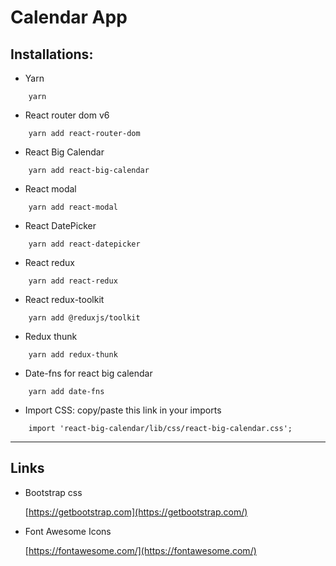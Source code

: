 # Calendar App

## Installations:

- Yarn
```
    yarn
```

- React router dom v6

```
    yarn add react-router-dom
```
- React Big Calendar 

```
    yarn add react-big-calendar
```
- React modal

```
    yarn add react-modal
```
- React DatePicker

```
    yarn add react-datepicker
```
- React redux

```
    yarn add react-redux  
```
- React redux-toolkit

```
    yarn add @reduxjs/toolkit
```
- Redux thunk

```
    yarn add redux-thunk
```
- Date-fns for react big calendar

```
    yarn add date-fns
```

- Import CSS: copy/paste this link in your imports

```
    import 'react-big-calendar/lib/css/react-big-calendar.css';
```

---


## Links

- Bootstrap css

    [https://getbootstrap.com](https://getbootstrap.com/)

- Font Awesome Icons

    [https://fontawesome.com/](https://fontawesome.com/)




